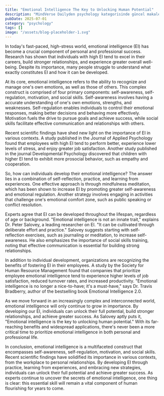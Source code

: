 ```yaml
---
title: "Emotional Intelligence The Key to Unlocking Human Potential"
description: "MindVerse Dailyden psychology kategorisinde güncel makale"
pubDate: 2025-07-01
category: "psychology"
tags: []
image: "/assets/blog-placeholder-1.svg"
---
```


In today's fast-paced, high-stress world, emotional intelligence (EI) has become a crucial component of personal and professional success. Research has shown that individuals with high EI tend to excel in their careers, build stronger relationships, and experience greater overall well-being. Despite its importance, many people struggle to understand what exactly constitutes EI and how it can be developed.

At its core, emotional intelligence refers to the ability to recognize and manage one's own emotions, as well as those of others. This complex construct is comprised of four primary components: self-awareness, self-regulation, motivation, and social skills. Self-awareness involves having a accurate understanding of one's own emotions, strengths, and weaknesses. Self-regulation enables individuals to control their emotional responses, making better decisions and behaving more effectively. Motivation fuels the drive to pursue goals and achieve success, while social skills facilitate effective communication and relationships with others.

Recent scientific findings have shed new light on the importance of EI in various contexts. A study published in the Journal of Applied Psychology found that employees with high EI tend to perform better, experience lower levels of stress, and enjoy greater job satisfaction. Another study published in the journal Developmental Psychology discovered that children with higher EI tend to exhibit more prosocial behavior, such as empathy and cooperation.

So, how can individuals develop their emotional intelligence? The answer lies in a combination of self-reflection, practice, and learning from experiences. One effective approach is through mindfulness meditation, which has been shown to increase EI by promoting greater self-awareness and emotional regulation. Another strategy involves engaging in activities that challenge one's emotional comfort zone, such as public speaking or conflict resolution.

Experts agree that EI can be developed throughout the lifespan, regardless of age or background. "Emotional intelligence is not an innate trait," explains Dr. Peter Salovey, a leading researcher on EI. "It can be cultivated through deliberate effort and practice." Salovey suggests starting with self-reflection exercises, such as journaling or meditation, to increase self-awareness. He also emphasizes the importance of social skills training, noting that effective communication is essential for building strong relationships.

In addition to individual development, organizations are recognizing the benefits of fostering EI in their employees. A study by the Society for Human Resource Management found that companies that prioritize employee emotional intelligence tend to experience higher levels of job satisfaction, reduced turnover rates, and increased productivity. "Emotional intelligence is no longer a nice-to-have; it's a must-have," says Dr. Travis Bradberry, author of the bestselling book Emotional Intelligence 2.0.

As we move forward in an increasingly complex and interconnected world, emotional intelligence will only continue to grow in importance. By developing our EI, individuals can unlock their full potential, build stronger relationships, and achieve greater success. As Salovey aptly puts it, "Emotional intelligence is the key to unlocking human potential." With its far-reaching benefits and widespread applications, there's never been a more critical time to prioritize emotional intelligence in both personal and professional life.

In conclusion, emotional intelligence is a multifaceted construct that encompasses self-awareness, self-regulation, motivation, and social skills. Recent scientific findings have solidified its importance in various contexts, from the workplace to personal relationships. By developing EI through practice, learning from experiences, and embracing new strategies, individuals can unlock their full potential and achieve greater success. As experts continue to uncover the secrets of emotional intelligence, one thing is clear: this essential skill will remain a vital component of human flourishing for years to come.